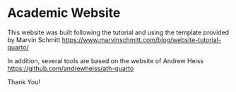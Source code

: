 # Academic Website 

This website was built following the tutorial and using the template provided by Marvin Schmitt <https://www.marvinschmitt.com/blog/website-tutorial-quarto/> 

In addition, several tools are based on the website of Andrew Heiss <https://github.com/andrewheiss/ath-quarto>

Thank You!
